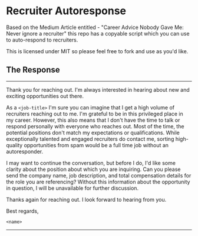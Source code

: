# Recruiter Autoresponse
Based on the Medium Article entitled - "Career Advice Nobody Gave Me: Never ignore a recruiter" this repo has a copyable script which you can use to auto-respond to recruiters.

This is licensed under MIT so please feel free to fork and use as you'd like. 

## The Response

---
Thank you for reaching out. I'm always interested in hearing about new and exciting opportunities out there.

As a `<job-title>` I'm sure you can imagine that I get a high volume of recruiters reaching out to me. I'm grateful to be in this privileged place in my career. However, this also means that I don't have the time to talk or respond personally with everyone who reaches out. Most of the time, the potential positions don't match my expectations or qualifications. While exceptionally talented and engaged recruiters do contact me, sorting high-quality opportunities from spam would be a full time job without an autoresponder.

I may want to continue the conversation, but before I do, I'd like some clarity about the position about which you are inquiring. Can you please send the company name, job description, and total compensation details for the role you are referencing? Without this information about the opportunity in question, I will be unavailable for further discussion.

Thanks again for reaching out. I look forward to hearing from you.

Best regards,

`<name>`

---
